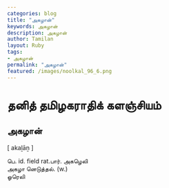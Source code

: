 ```yaml
---  
categories: blog  
title: "அகழான்"
keywords: அகழான்  
description: அகழான்
author: Tamilan  
layout: Ruby  
tags:     
- அகழான்
permalink: "அகழான்"  
featured: /images/noolkal_96_6.png  
--- 
```

# தனித் தமிழகராதிக் களஞ்சியம்
## அகழான்

[ akaḻāṉ ]  
  
பெ. id. field rat.பார். அகழெலி  
அகழா னெடுத்தல். (w.)  
ஓரெலி